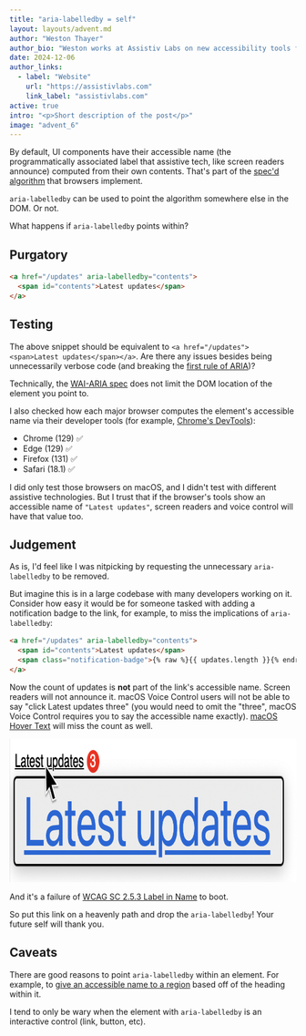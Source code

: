 ```yaml
---
title: "aria-labelledby = self"
layout: layouts/advent.md
author: "Weston Thayer"
author_bio: "Weston works at Assistiv Labs on new accessibility tools for software teams large and small."
date: 2024-12-06
author_links:
  - label: "Website"
    url: "https://assistivlabs.com"
    link_label: "assistivlabs.com"
active: true
intro: "<p>Short description of the post</p>"
image: "advent_6"
---
```


<!-- KS: Agreed that a more tangible, less spec-sounding intro w/ example
     would help readers understand where you're going a bit better. -->

By default, UI components have their accessible name (the programmatically associated label that assistive tech, like screen readers announce) computed from their own contents. That's part of the [spec'd algorithm](https://www.w3.org/TR/accname-1.1/) that browsers implement.

<!-- SS: Agree with the comments left by MM. No additional comments. -->

<!-- MM: A simple example + caption whould be great here. Something like:
<figure class="u-mb">

  ```html
  <a href="/updates">
    Latest updates
  </a>
  ```

  <figcaption>A link with the accessible name "Latest updates"</figcaption>
</figure> -->

`aria-labelledby` can be used to point the algorithm somewhere else in the DOM. Or not.

What happens if `aria-labelledby` points within?

## Purgatory

```html
<a href="/updates" aria-labelledby="contents">
  <span id="contents">Latest updates</span>
</a>
```

## Testing

The above snippet should be equivalent to `<a href="/updates"><span>Latest updates</span></a>`. Are there any issues besides being unnecessarily verbose code (and breaking the [first rule of ARIA](https://www.w3.org/TR/using-aria/#rule1))?

Technically, the [WAI-ARIA spec](https://www.w3.org/TR/wai-aria/#aria-labelledby) does not limit the DOM location of the element you point to.

I also checked how each major browser computes the element's accessible name via their developer tools (for example, [Chrome's DevTools](https://developer.chrome.com/docs/devtools/accessibility/reference#computed)):

- Chrome (129) ✅
- Edge (129) ✅
- Firefox (131) ✅
- Safari (18.1) ✅

I did only test those browsers on macOS, and I didn't test with different assistive technologies. But I trust that if the browser's tools show an accessible name of `"Latest updates"`, screen readers and voice control will have that value too.

## Judgement

As is, I'd feel like I was nitpicking by requesting the unnecessary `aria-labelledby` to be removed.

But imagine this is in a large codebase with many developers working on it. Consider how easy it would be for someone tasked with adding a notification badge to the link, for example, to miss the implications of `aria-labelledby`:

```html
<a href="/updates" aria-labelledby="contents">
  <span id="contents">Latest updates</span>
  <span class="notification-badge">{% raw %}{{ updates.length }}{% endraw %}</span>
</a>
```

<!-- MM: Wrap in figure and use a caption "A link with the accessible name "Latest updates"" -->

Now the count of updates is **not** part of the link's accessible name. Screen readers will not announce it. macOS Voice Control users will not be able to say "click Latest updates three" (you would need to omit the "three", macOS Voice Control requires you to say the accessible name exactly). [macOS Hover Text](https://support.apple.com/guide/mac-help/view-a-larger-version-text-reading-typing-mchlb203bc78/mac) will miss the count as well.

<img alt="The mouse hovering the link with 'Latest updates' in black and underlined, with the number 3 on a red circle to the right. macOS Hover Text's overlay is below with only 'Latest updates' in large type, blue and underlined." src="hovertext.png" width="872" height="252" loading="lazy">

And it's a failure of [WCAG SC 2.5.3 Label in Name](https://www.w3.org/TR/WCAG22/#label-in-name) to boot.

So put this link on a heavenly path and drop the `aria-labelledby`! Your future self will thank you.

## Caveats

There are good reasons to point `aria-labelledby` within an element. For example, to [give an accessible name to a region](https://www.w3.org/TR/wai-aria/#example-27) based off of the heading within it.

<!-- MM: To make a case for the usefuleness of the technique, you could also show a code snippet here instead of just linking. -->

I tend to only be wary when the element with `aria-labelledby` is an interactive control (link, button, etc).
